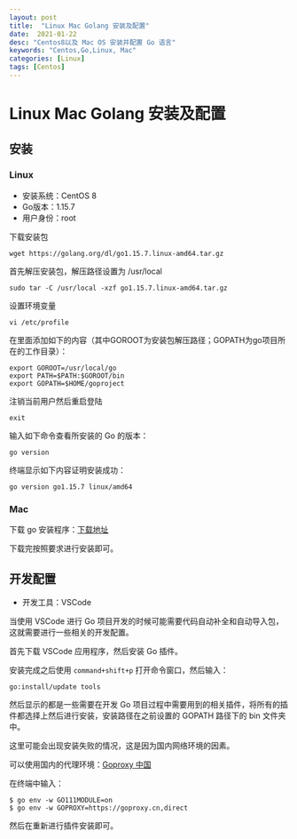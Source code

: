 ```yaml
---
layout: post
title:  "Linux Mac Golang 安装及配置"
date:  2021-01-22
desc: "Centos8以及 Mac OS 安装并配置 Go 语言"
keywords: "Centos,Go,Linux, Mac"
categories: [Linux]
tags: [Centos]
---
```


# Linux Mac Golang 安装及配置

## 安装

### Linux

- 安装系统：CentOS 8
- Go版本：1.15.7
- 用户身份：root

下载安装包

```shell
wget https://golang.org/dl/go1.15.7.linux-amd64.tar.gz
```

首先解压安装包，解压路径设置为 /usr/local

```shell
sudo tar -C /usr/local -xzf go1.15.7.linux-amd64.tar.gz
```

设置环境变量

```shell
vi /etc/profile
```

在里面添加如下的内容（其中GOROOT为安装包解压路径；GOPATH为go项目所在的工作目录）：

```shell
export GOROOT=/usr/local/go
export PATH=$PATH:$GOROOT/bin
export GOPATH=$HOME/goproject
```

注销当前用户然后重启登陆

```shell
exit
```

输入如下命令查看所安装的 Go 的版本：

```shell
go version
```

终端显示如下内容证明安装成功：

```shell
go version go1.15.7 linux/amd64
```

### Mac

下载 go 安装程序：[下载地址](https://golang.google.cn/dl/)

下载完按照要求进行安装即可。

## 开发配置

- 开发工具：VSCode

当使用 VSCode 进行 Go 项目开发的时候可能需要代码自动补全和自动导入包，这就需要进行一些相关的开发配置。

首先下载 VSCode 应用程序，然后安装 Go 插件。

安装完成之后使用 `command+shift+p` 打开命令窗口，然后输入：

```shell
go:install/update tools
```

然后显示的都是一些需要在开发 Go 项目过程中需要用到的相关插件，将所有的插件都选择上然后进行安装，安装路径在之前设置的 GOPATH 路径下的 bin 文件夹中。

这里可能会出现安装失败的情况，这是因为国内网络环境的因素。

可以使用国内的代理环境：[Goproxy 中国](https://goproxy.cn/)

在终端中输入：

```shell
$ go env -w GO111MODULE=on
$ go env -w GOPROXY=https://goproxy.cn,direct
```

然后在重新进行插件安装即可。